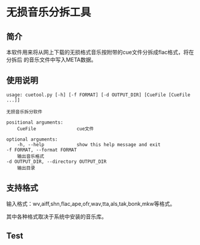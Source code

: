 
无损音乐分拆工具
====

简介
---

本软件用来将从网上下载的无损格式音乐按附带的cue文件分拆成flac格式，将在分拆后
的音乐文件中写入META数据。

使用说明
----
    usage: cuetool.py [-h] [-f FORMAT] [-d OUTPUT_DIR] [CueFile [CueFile ...]]

    无损音乐拆分软件

    positional arguments:
        CueFile               cue文件

    optional arguments:
        -h, --help            show this help message and exit
    -f FORMAT, --format FORMAT
        输出音乐格式
    -d OUTPUT_DIR, --directory OUTPUT_DIR
        输出目录    

支持格式
----
输入格式：wv,aiff,shn,flac,ape,ofr,wav,tta,als,tak,bonk,mkw等格式。


其中各种格式取决于系统中安装的音乐库。

Test
----
